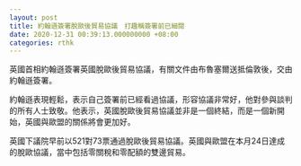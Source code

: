 ```yaml
---
layout: post
title: 約翰遜簽署脫歐後貿易協議　打趣稱簽署前已細閱
date: 2020-12-31 00:39:13.000000000 +08:00
categories: rthk
---
```


英國首相約翰遜簽署英國脫歐後貿易協議，有關文件由布魯塞爾送抵倫敦後，交由約翰遜簽署。

約翰遜表現輕鬆，表示自己簽署前已經看過協議，形容協議非常好，他對參與談判的所有人士致敬。他表示，英國脫歐後貿易協議並非是一個終結，而是一個新開始，英國與歐盟的關係將會更加好。

英國下議院早前以521對73票通過脫歐後貿易協議。英國與歐盟在本月24日達成的脫歐協議，當中包括零關稅和零配額的雙邊貿易。
